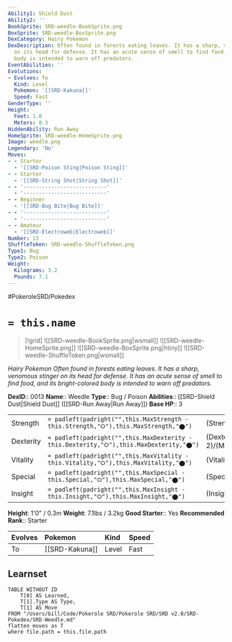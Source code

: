 ```yaml
---
Ability1: Shield Dust
Ability2: ''
BookSprite: SRD-weedle-BookSprite.png
BoxSprite: SRD-weedle-BoxSprite.png
DexCategory: Hairy Pokemon
DexDescription: Often found in forests eating leaves. It has a sharp, venomous stinger
  on its head for defense. It has an acute sense of smell to find food, and its bright-colored
  body is intended to warn off predators.
EventAbilities: ''
Evolutions:
- Evolves: To
  Kind: Level
  Pokemon: '[[SRD-Kakuna]]'
  Speed: Fast
GenderType: ''
Height:
  Feet: 1.0
  Meters: 0.3
HiddenAbility: Run Away
HomeSprite: SRD-weedle-HomeSprite.png
Image: weedle.png
Legendary: 'No'
Moves:
- - Starter
  - '[[SRD-Poison Sting|Poison Sting]]'
- - Starter
  - '[[SRD-String Shot|String Shot]]'
- - '---------------------------'
  - '---------------------------'
- - Beginner
  - '[[SRD-Bug Bite|Bug Bite]]'
- - '---------------------------'
  - '---------------------------'
- - Amateur
  - '[[SRD-Electroweb|Electroweb]]'
Number: 13
ShuffleToken: SRD-weedle-ShuffleToken.png
Type1: Bug
Type2: Poison
Weight:
  Kilograms: 3.2
  Pounds: 7.1
---
```


#PokeroleSRD/Pokedex

# `= this.name`

> [!grid]
> ![[SRD-weedle-BookSprite.png|wsmall]]
> ![[SRD-weedle-HomeSprite.png]]
> ![[SRD-weedle-BoxSprite.png|htiny]]
> ![[SRD-weedle-ShuffleToken.png|wsmall]]


*Hairy Pokemon*
*Often found in forests eating leaves. It has a sharp, venomous stinger on its head for defense. It has an acute sense of smell to find food, and its bright-colored body is intended to warn off predators.*

**DexID**:: 0013
**Name**:: Weedle
**Type**:: Bug / Poison
**Abilities**:: [[SRD-Shield Dust|Shield Dust]] ([[SRD-Run Away|Run Away]])
**Base HP**:: 3

|           |                                                                                        |                                          |
| --------- | -------------------------------------------------------------------------------------- | ---------------------------------------- |
| Strength  | `= padleft(padright("",this.MaxStrength - this.Strength,"⭘"),this.MaxStrength,"⬤")`    | (Strength::1)/(MaxStrength::3)   |
| Dexterity | `= padleft(padright("",this.MaxDexterity - this.Dexterity,"⭘"),this.MaxDexterity,"⬤")` | (Dexterity:: 2)/(MaxDexterity::4) |
| Vitality  | `= padleft(padright("",this.MaxVitality - this.Vitality,"⭘"),this.MaxVitality,"⬤")`    | (Vitality::1)/(MaxVitality::3)   |
| Special   | `= padleft(padright("",this.MaxSpecial - this.Special,"⭘"),this.MaxSpecial,"⬤")`       | (Special::1)/(MaxSpecial::3)     |
| Insight   | `= padleft(padright("",this.MaxInsight - this.Insight,"⭘"),this.MaxInsight,"⬤")`       | (Insight::1)/(MaxInsight::3)     |

**Height**: 1'0" / 0.3m
**Weight**: 7.1lbs / 3.2kg
**Good Starter**:: Yes
**Recommended Rank**:: Starter

| Evolves   | Pokemon        | Kind   | Speed   |
|:----------|:---------------|:-------|:--------|
| To        | [[SRD-Kakuna]] | Level  | Fast    |

## Learnset

```dataview
TABLE WITHOUT ID
    T[0] AS Learned,
    T[1].Type AS Type,
    T[1] AS Move
FROM "/Users/bill/Code/Pokerole SRD/Pokerole SRD/SRD v2.0/SRD-Pokedex/SRD-Weedle.md"
flatten moves as T
where file.path = this.file.path
```
